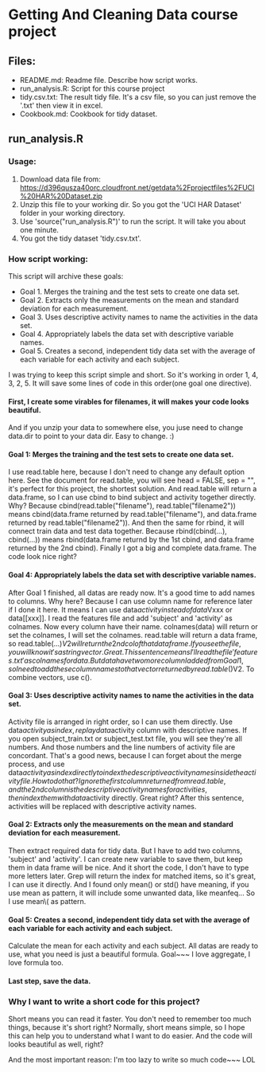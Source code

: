 Getting And Cleaning Data course project
======================

## Files:
* README.md:            Readme file. Describe how script works.
* run_analysis.R:       Script for this course project
* tidy.csv.txt:         The result tidy file. It's a csv file, so you can just remove the '.txt' then view it in excel.
* Cookbook.md:          Cookbook for tidy dataset.

## run_analysis.R
### Usage:
1. Download data file from: https://d396qusza40orc.cloudfront.net/getdata%2Fprojectfiles%2FUCI%20HAR%20Dataset.zip 
2. Unzip this file to your working dir. So you got the 'UCI HAR Dataset' folder in your working directory.
3. Use 'source("run_analysis.R")' to run the script. It will take you about one minute.
4. You got the tidy dataset 'tidy.csv.txt'.

### How script working:
This script will archive these goals:
* Goal 1. Merges the training and the test sets to create one data set.
* Goal 2. Extracts only the measurements on the mean and standard deviation for each measurement. 
* Goal 3. Uses descriptive activity names to name the activities in the data set.
* Goal 4. Appropriately labels the data set with descriptive variable names. 
* Goal 5. Creates a second, independent tidy data set with the average of each variable for each activity and each subject. 

I was trying to keep this script simple and short. So it's working in order 1, 4, 3, 2, 5. It will save some lines of code in this order(one goal one directive).

#### First, I create some virables for filenames, it will makes your code looks beautiful. 
And if you unzip your data to somewhere else, you juse need to change data.dir to point to your data dir. Easy to change. :)

#### Goal 1: Merges the training and the test sets to create one data set. 
I use read.table here, because I don't need to change any default option here. See the document for read.table, you will see head = FALSE, sep = "", it's perfect for this project, the shortest solution. And read.table will return a data.frame, so I can use cbind to bind subject and activity together directly. Why? Because cbind(read.table("filename"), read.table("filename2")) means cbind(data.frame returned by read.table("filename"), and data.frame returned by read.table("filename2")). And then the same for rbind, it will connect train data and test data together. Because rbind(cbind(...), cbind(...)) means rbind(data.frame returnd by the 1st cbind, and data.frame returned by the 2nd cbind). Finally I got a big and complete data.frame. The code look nice right?

#### Goal 4: Appropriately labels the data set with descriptive variable names. 
After Goal 1 finished, all datas are ready now. It's a good time to add names to columns. Why here? Because I can use column name for reference later if I done it here. It means I can use data$activity instead of data$Vxxx or data[[xxx]]. I read the features file and add 'subject' and 'activity' as colnames. Now every column have their name. 
colnames(data) will return or set the colnames, I will set the colnames. read.table will return a data frame, so read.table(...)$V2 will return the 2nd col of that data frame. If you see the file, you will know it's a string vector. Great. This sentence means I'll read the file 'features.txt' as colnames for data. But data have two more column I added from Goal 1, so I need to add these column names to that vector returned by read.table()$V2. To combine vectors, use c(). 

#### Goal 3: Uses descriptive activity names to name the activities in the data set.
Activity file is arranged in right order, so I can use them directly. Use data$activity as index, replay data$activity column with descriptive names. If you open subject_train.txt or subject_test.txt file, you will see they're all numbers. And those numbers and the line numbers of activity file are concordant. That's a good news, because I can forget about the merge process, and use data$activity as index directly to index the descriptive activity names inside the activity file. How to do that? Ignore the first column returned from read.table, and the 2nd column is the descriptive activity names for activities, then index them with data$activity directly. Great right?
After this sentence, activities will be replaced with descriptive activity names.

#### Goal 2: Extracts only the measurements on the mean and standard deviation for each measurement. 
Then extract required data for tidy data. But I have to add two columns, 'subject' and 'activity'. I can create new variable to save them, but keep them in data frame will be nice. And it short the code, I don't have to type more letters later. Grep will return the index for matched items, so it's great, I can use it directly. And I found only mean() or std() have meaning, if you use mean as pattern, it will include some unwanted data, like meanfeq... So I use mean\\( as pattern.

#### Goal 5: Creates a second, independent tidy data set with the average of each variable for each activity and each subject. 
Calculate the mean for each activity and each subject. All datas are ready to use, what you need is just a beautiful formula. Goal~~~ I love aggregate, I love formula too.

#### Last step, save the data.

### Why I want to write a short code for this project?
Short means you can read it faster. You don't need to remember too much things, because it's short right? Normally, short means simple, so I hope this can help you to understand what I want to do easier. And the code will looks beautiful as well, right?

And the most important reason: I'm too lazy to write so much code~~~ LOL
